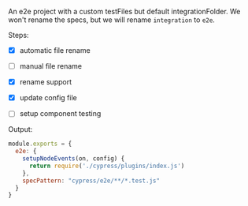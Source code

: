An e2e project with a custom testFiles but default integrationFolder. We won't rename the specs, but we will rename `integration` to `e2e`.

Steps:

- [x] automatic file rename
- [ ] manual file rename
- [x] rename support
- [x] update config file
- [ ] setup component testing


Output:

```js
module.exports = {
  e2e: {
    setupNodeEvents(on, config) {
      return require('./cypress/plugins/index.js')
    },
    specPattern: "cypress/e2e/**/*.test.js"
  }
}
```
